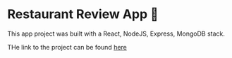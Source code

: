 # Restaurant Review App :fork_and_knife:

This app project was built with a React, NodeJS, Express, MongoDB stack. 

THe link to the project can be found [here](https://webdev-spr2020-finalproject.herokuapp.com/)

